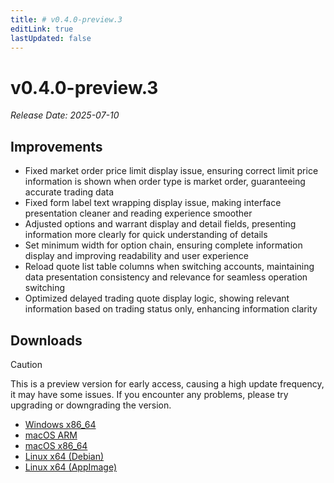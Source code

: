 ```yaml
---
title: # v0.4.0-preview.3
editLink: true
lastUpdated: false
---
```


# v0.4.0-preview.3  <Badge type="warning" text="preview" />

_Release Date: 2025-07-10_

## Improvements

- Fixed market order price limit display issue, ensuring correct limit price information is shown when order type is market order, guaranteeing accurate trading data
- Fixed form label text wrapping display issue, making interface presentation cleaner and reading experience smoother
- Adjusted options and warrant display and detail fields, presenting information more clearly for quick understanding of details
- Set minimum width for option chain, ensuring complete information display and improving readability and user experience
- Reload quote list table columns when switching accounts, maintaining data presentation consistency and relevance for seamless operation switching
- Optimized delayed trading quote display logic, showing relevant information based on trading status only, enhancing information clarity

## Downloads


> [!CAUTION]
> This is a preview version for early access, causing a high update frequency, it may have some issues. If you encounter any problems, please try upgrading or downgrading the version.


- [Windows x86_64](https://assets.lbkrs.com/github/release/longbridge-desktop/preview/longbridge-v0.4.0-preview.3-windows-x86_64.exe)
- [macOS ARM](https://assets.lbkrs.com/github/release/longbridge-desktop/preview/longbridge-v0.4.0-preview.3-macos-aarch64.dmg)
- [macOS x86_64](https://assets.lbkrs.com/github/release/longbridge-desktop/preview/longbridge-v0.4.0-preview.3-macos-x86_64.dmg)
- [Linux x64 (Debian)](https://assets.lbkrs.com/github/release/longbridge-desktop/preview/longbridge-v0.4.0-preview.3-linux-x86_64.deb)
- [Linux x64 (AppImage)](https://assets.lbkrs.com/github/release/longbridge-desktop/preview/longbridge-v0.4.0-preview.3-linux-x86_64.AppImage)